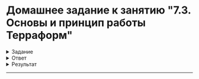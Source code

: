 # Домашнее задание к занятию "7.3. Основы и принцип работы Терраформ"

<details>
  <summary>Задание</summary>

## Задача 1. Создадим бэкэнд в S3 (необязательно, но крайне желательно).

Если в рамках предыдущего задания у вас уже есть аккаунт AWS, то давайте продолжим знакомство со взаимодействием
терраформа и aws. 

1. Создайте s3 бакет, iam роль и пользователя от которого будет работать терраформ. Можно создать отдельного пользователя,
а можно использовать созданного в рамках предыдущего задания, просто добавьте ему необходимы права, как описано 
[здесь](https://www.terraform.io/docs/backends/types/s3.html).
2. Зарегистрируйте бэкэнд в терраформ проекте как описано по ссылке выше. 


## Задача 2. Инициализируем проект и создаем воркспейсы. 

1. Выполните `terraform init`:
    * если был создан бэкэнд в S3, то терраформ создат файл стейтов в S3 и запись в таблице 
dynamodb.
    * иначе будет создан локальный файл со стейтами.  
1. Создайте два воркспейса `stage` и `prod`.
1. В уже созданный `aws_instance` добавьте зависимость типа инстанса от вокспейса, что бы в разных ворскспейсах 
использовались разные `instance_type`.
1. Добавим `count`. Для `stage` должен создаться один экземпляр `ec2`, а для `prod` два. 
1. Создайте рядом еще один `aws_instance`, но теперь определите их количество при помощи `for_each`, а не `count`.
1. Что бы при изменении типа инстанса не возникло ситуации, когда не будет ни одного инстанса добавьте параметр
жизненного цикла `create_before_destroy = true` в один из рессурсов `aws_instance`.
1. При желании поэкспериментируйте с другими параметрами и рессурсами.

В виде результата работы пришлите:
* Вывод команды `terraform workspace list`.
* Вывод команды `terraform plan` для воркспейса `prod`.  

</details>

<details>
  <summary>Ответ</summary>

## Задача 1. Создадим бэкэнд в Object Storage YC.

В рамках предыдущего ДЗ уже есть аккаунт `YC`, продолжим знакомство со взаимодействием `terraform` и `YC`. 

#### 1. Создадим `Object Storage` бакет, `iam` роль и пользователя от которого будет работать `terraform`.

<details>
  <summary>Создадим бакет в ЯО</summary>

<p align="center">
  <img width="1850" height="525" src="./assets/basic1.png">
</p>

<p align="center">
  <img width="950" height="480" src="./assets/basic2.png">
</p>

<p align="center">
  <img width="865" height="245" src="./assets/basic3.png">
</p>

<p align="center">
  <img width="1800" height="580" src="./assets/basic4.png">
</p>

</details>


<details>
  <summary>Создадим servcice-account</summary>

* Создадим сервисный аккаунт:
```shell
~/terraform/yandex-cloud-terraform$ yc iam service-account create --name netology-avt0m8
id: ajeoi0jacvnbvj3a0ga9
folder_id: b1g9qe62b5jeksf673g6
created_at: "2022-06-14T05:35:53.270090759Z"
name: netology-avt0m8
```

* Назначим сервисному аккаунту роль `editor`:
```shell
~/terraform/yandex-cloud-terraform$ yc resource-manager folder add-access-binding b1g9qe62b5jeksf673g6 \
>   --role editor \
>   --subject serviceAccount:ajeoi0jacvnbvj3a0ga9
done (1s)
```

* Создадим статический ключ доступа для сервисного аккаунта:
```shell
~/terraform/yandex-cloud-terraform$ yc iam access-key create --service-account-name netology-avt0m8
access_key:
  id: ajed2te1nana8trp41d8
  service_account_id: ajeoi0jacvnbvj3a0ga9
  created_at: "2022-06-14T05:42:04.703831570Z"
  key_id: <key_id>
secret: <secret>
```

* Создадим авторизованные ключи для сервисного аккаунта:
```shell
~/terraform/yandex-cloud-terraform$ yc iam key create --service-account-name netology-avt0m8 --output key.json
id: ajek7teiosmsvr2cd0ie
service_account_id: ajeoi0jacvnbvj3a0ga9
created_at: "2022-06-14T05:45:51.464161161Z"
key_algorithm: RSA_2048
```

* Создадим профиль и назначим ему авторизованные ключи сервисного аккаунта:
```shell
~/terraform/yandex-cloud-terraform$ yc config profile create netology-avt0m8
Profile 'netology-avt0m8' created and activated

~/terraform/yandex-cloud-terraform$ yc config set service-account-key key.json
```

* Убедимся, что сервисный аккаунт и все ключи созданы и привязаны.
<p align="center">
  <img width="1850" height="535" src="./assets/basic5.png">
</p>

</details>


#### 2. Зарегистрируем бэкэнд в терраформ проекте как описано по [ссылке](https://cloud.yandex.ru/docs/tutorials/infrastructure-management/terraform-state-storage). 
* Добавим файл `s3.tf`.
```terraform
terraform {
  backend "s3" {
    endpoint   = "storage.yandexcloud.net"
    bucket     = "netology-avt0m8-bucket"
    region     = "ru-central1"
    key        = "yc-avt0m8.tfstate"
    access_key = <access_key>
    secret_key = <secret_key>

    skip_region_validation      = true
    skip_credentials_validation = true
  }
}
```

## Задача 2. Инициализируем проект и создадим воркспейсы. 

#### 1. Выполним `terraform init`.

* если был создан бэкэнд в S3, то терраформ создат файл состояния в S3.

```shell
~/terraform/yc-terra-workspaces$ terraform init
Initializing modules...
- yc_instance_count in modules/instance
- yc_instance_for_each in modules/instance

Initializing the backend...

Successfully configured the backend "s3"! Terraform will automatically
use this backend unless the backend configuration changes.

Initializing provider plugins...
- Finding yandex-cloud/yandex versions matching "0.75.0"...
- Installing yandex-cloud/yandex v0.75.0...
- Installed yandex-cloud/yandex v0.75.0 (unauthenticated)

Terraform has created a lock file .terraform.lock.hcl to record the provider
selections it made above. Include this file in your version control repository
so that Terraform can guarantee to make the same selections by default when
you run "terraform init" in the future.

Terraform has been successfully initialized!

You may now begin working with Terraform. Try running "terraform plan" to see
any changes that are required for your infrastructure. All Terraform commands
should now work.

If you ever set or change modules or backend configuration for Terraform,
rerun this command to reinitialize your working directory. If you forget, other
commands will detect it and remind you to do so if necessary.

```

#### 2. Создадим два воркспейса `stage` и `prod`.

```shell
~/terraform/yc-terra-workspaces$ terraform workspace new stage
Created and switched to workspace "stage"!

Youre now on a new, empty workspace. Workspaces isolate their state,
so if you run "terraform plan" Terraform will not see any existing state
for this configuration.

~/terraform/yc-terra-workspaces$ terraform workspace new prod
Created and switched to workspace "prod"!

Youre now on a new, empty workspace. Workspaces isolate their state,
so if you run "terraform plan" Terraform will not see any existing state
for this configuration.

~/terraform/yc-terra-workspaces$ terraform workspace select stage
Switched to workspace "stage".

~/terraform/yc-terra-workspaces$ terraform validate
Success! The configuration is valid.

~/terraform/yandex-cloud-terraform$ terraform workspace list
  default
  prod
* stage

```

#### 3. В уже созданный `main.tf` добавим зависимость инстанса от вокспейса, что бы в разных ворскспейсах использовались разные параметры для инстанса.
```terraform
module "yc_instance_count" {
  source = "./modules/instance/"
  instance_count = local.yc_instance_count[terraform.workspace]
  cores         = local.yc_cores[terraform.workspace]
  memory        = local.yc_memory[terraform.workspace]
  core_fraction = local.yc_core_fraction[terraform.workspace]
  disk_size     = local.yc_disk_size[terraform.workspace]
  subnet_id     = resource.yandex_vpc_subnet.subnet.id
  description   = "instance depends on workspace by count"
}
```

#### 4. Добавим `count` (и другие параметры). Для `stage` должен создаться один экземпляр `yc_compute_instance`, а для `prod` два. 
```terraform
locals {
  yc_instance_count = {
    stage = 1
    prod  = 2
  }
  yc_cores = {
    stage = 2
    prod  = 4
  }
  yc_memory = {
    stage = 4
    prod  = 8
  }
  yc_core_fraction = {
    stage = 20
    prod  = 100
  }
  yc_disk_size = {
    stage = 20
    prod  = 40
  }
}
```

#### 5. Создадим рядом еще один `yc_compute_instance`, но теперь определим их количество при помощи `for_each`, а не `count`.

* `main.tf`:
```terraform
module "yc_instance_for_each" {
  source        = "./modules/instance/"
  for_each      = local.for_each_map[terraform.workspace]
  name          = "${each.key}-netology-vm-foreach"
  cores         = local.yc_cores[terraform.workspace]
  memory        = local.yc_memory[terraform.workspace]
  core_fraction = local.yc_core_fraction[terraform.workspace]
  disk_size     = local.yc_disk_size[terraform.workspace]
  subnet_id     = resource.yandex_vpc_subnet.subnet.id
  description   = "instance depends on workspace by for_each"
}
```
```terraform
locals {
  for_each_map = {
    stage = toset(["s1"])
    prod  = toset(["p1", "p2"])
  }
  network_names = {
    stage = "stage-netology-network"
    prod  = "prod-netology-network"
  }
  subnet_names = {
    stage = "stage-netology-subnet"
    prod  = "prod-netology"
  }
}
```

#### 6. Что бы при изменении типа инстанса не возникло ситуации, когда не будет ни одного инстанса добавим параметр жизненного цикла `create_before_destroy = true` в один из ресурсов `yc_compute_instance`.

`OK`

</details>

<details>
  <summary>Результат</summary>

* [Ссылка на репозиторий с конфигурацией.](https://github.com/stasarts/example-terraform-yc-ws)

* Вывод команды `terraform workspace list`:
```shell
~/terraform/yc-terra-workspaces$ terraform workspace list
  default
* prod
  stage
```

* Вывод команды `terraform plan` для воркспейса `prod`:

<details>
  <summary>terraform plan</summary>

```shell
~/terraform/yc-terra-workspaces$ terraform plan
module.yc_instance_for_each["p1"].data.yandex_compute_image.image: Reading...
module.yc_instance_count.data.yandex_compute_image.image: Reading...
module.yc_instance_for_each["p2"].data.yandex_compute_image.image: Reading...
module.yc_instance_for_each["p1"].data.yandex_compute_image.image: Read complete after 3s [id=fd8mn5e1cksb3s1pcq12]
module.yc_instance_for_each["p2"].data.yandex_compute_image.image: Read complete after 3s [id=fd8mn5e1cksb3s1pcq12]
module.yc_instance_count.data.yandex_compute_image.image: Read complete after 3s [id=fd8mn5e1cksb3s1pcq12]

Terraform used the selected providers to generate the following execution plan. Resource actions are indicated with the following symbols:
  + create

Terraform will perform the following actions:

  # yandex_vpc_network.net will be created
  + resource "yandex_vpc_network" "net" {
      + created_at                = (known after apply)
      + default_security_group_id = (known after apply)
      + folder_id                 = (known after apply)
      + id                        = (known after apply)
      + labels                    = (known after apply)
      + name                      = "prod-netology-network"
      + subnet_ids                = (known after apply)
    }

  # yandex_vpc_subnet.subnet will be created
  + resource "yandex_vpc_subnet" "subnet" {
      + created_at     = (known after apply)
      + folder_id      = (known after apply)
      + id             = (known after apply)
      + labels         = (known after apply)
      + name           = "prod-netology"
      + network_id     = (known after apply)
      + v4_cidr_blocks = [
          + "10.3.0.0/16",
        ]
      + v6_cidr_blocks = (known after apply)
      + zone           = "ru-central1-a"
    }

  # module.yc_instance_count.yandex_compute_instance.instance[0] will be created
  + resource "yandex_compute_instance" "instance" {
      + created_at                = (known after apply)
      + description               = "instance depends on workspace by count"
      + folder_id                 = (known after apply)
      + fqdn                      = (known after apply)
      + hostname                  = "netology-vm-count-1"
      + id                        = (known after apply)
      + metadata                  = {
          + "ssh-keys" = <<-EOT
                ubuntu:ssh-rsa AAAAB*****UipZk= stasarts@stasarts
            EOT
        }
      + name                      = "prod-1-netology-vm-count"
      + network_acceleration_type = "standard"
      + platform_id               = "standard-v1"
      + service_account_id        = (known after apply)
      + status                    = (known after apply)
      + zone                      = (known after apply)

      + boot_disk {
          + auto_delete = true
          + device_name = (known after apply)
          + disk_id     = (known after apply)
          + mode        = (known after apply)

          + initialize_params {
              + block_size  = (known after apply)
              + description = (known after apply)
              + image_id    = "fd8mn5e1cksb3s1pcq12"
              + name        = (known after apply)
              + size        = 40
              + snapshot_id = (known after apply)
              + type        = "network-hdd"
            }
        }

      + network_interface {
          + index              = (known after apply)
          + ip_address         = (known after apply)
          + ipv4               = true
          + ipv6               = false
          + ipv6_address       = (known after apply)
          + mac_address        = (known after apply)
          + nat                = true
          + nat_ip_address     = (known after apply)
          + nat_ip_version     = (known after apply)
          + security_group_ids = (known after apply)
          + subnet_id          = (known after apply)
        }

      + placement_policy {
          + host_affinity_rules = (known after apply)
          + placement_group_id  = (known after apply)
        }

      + resources {
          + core_fraction = 100
          + cores         = 4
          + memory        = 8
        }

      + scheduling_policy {
          + preemptible = (known after apply)
        }
    }

  # module.yc_instance_count.yandex_compute_instance.instance[1] will be created
  + resource "yandex_compute_instance" "instance" {
      + created_at                = (known after apply)
      + description               = "instance depends on workspace by count"
      + folder_id                 = (known after apply)
      + fqdn                      = (known after apply)
      + hostname                  = "netology-vm-count-2"
      + id                        = (known after apply)
      + metadata                  = {
          + "ssh-keys" = <<-EOT
                ubuntu:ssh-rsa AAAAB*****UipZk= stasarts@stasarts            
            EOT
        }
      + name                      = "prod-2-netology-vm-count"
      + network_acceleration_type = "standard"
      + platform_id               = "standard-v1"
      + service_account_id        = (known after apply)
      + status                    = (known after apply)
      + zone                      = (known after apply)

      + boot_disk {
          + auto_delete = true
          + device_name = (known after apply)
          + disk_id     = (known after apply)
          + mode        = (known after apply)

          + initialize_params {
              + block_size  = (known after apply)
              + description = (known after apply)
              + image_id    = "fd8mn5e1cksb3s1pcq12"
              + name        = (known after apply)
              + size        = 40
              + snapshot_id = (known after apply)
              + type        = "network-hdd"
            }
        }

      + network_interface {
          + index              = (known after apply)
          + ip_address         = (known after apply)
          + ipv4               = true
          + ipv6               = false
          + ipv6_address       = (known after apply)
          + mac_address        = (known after apply)
          + nat                = true
          + nat_ip_address     = (known after apply)
          + nat_ip_version     = (known after apply)
          + security_group_ids = (known after apply)
          + subnet_id          = (known after apply)
        }

      + placement_policy {
          + host_affinity_rules = (known after apply)
          + placement_group_id  = (known after apply)
        }

      + resources {
          + core_fraction = 100
          + cores         = 4
          + memory        = 8
        }

      + scheduling_policy {
          + preemptible = (known after apply)
        }
    }

  # module.yc_instance_for_each["p1"].yandex_compute_instance.instance[0] will be created
  + resource "yandex_compute_instance" "instance" {
      + created_at                = (known after apply)
      + description               = "instance depends on workspace by for_each"
      + folder_id                 = (known after apply)
      + fqdn                      = (known after apply)
      + hostname                  = "p1-netology-vm-foreach-1"
      + id                        = (known after apply)
      + metadata                  = {
          + "ssh-keys" = <<-EOT
                ubuntu:ssh-rsa AAAAB*****UipZk= stasarts@stasarts            
            EOT
        }
      + name                      = "prod-1-p1-netology-vm-foreach"
      + network_acceleration_type = "standard"
      + platform_id               = "standard-v1"
      + service_account_id        = (known after apply)
      + status                    = (known after apply)
      + zone                      = (known after apply)

      + boot_disk {
          + auto_delete = true
          + device_name = (known after apply)
          + disk_id     = (known after apply)
          + mode        = (known after apply)

          + initialize_params {
              + block_size  = (known after apply)
              + description = (known after apply)
              + image_id    = "fd8mn5e1cksb3s1pcq12"
              + name        = (known after apply)
              + size        = 40
              + snapshot_id = (known after apply)
              + type        = "network-hdd"
            }
        }

      + network_interface {
          + index              = (known after apply)
          + ip_address         = (known after apply)
          + ipv4               = true
          + ipv6               = false
          + ipv6_address       = (known after apply)
          + mac_address        = (known after apply)
          + nat                = true
          + nat_ip_address     = (known after apply)
          + nat_ip_version     = (known after apply)
          + security_group_ids = (known after apply)
          + subnet_id          = (known after apply)
        }

      + placement_policy {
          + host_affinity_rules = (known after apply)
          + placement_group_id  = (known after apply)
        }

      + resources {
          + core_fraction = 100
          + cores         = 4
          + memory        = 8
        }

      + scheduling_policy {
          + preemptible = (known after apply)
        }
    }

  # module.yc_instance_for_each["p2"].yandex_compute_instance.instance[0] will be created
  + resource "yandex_compute_instance" "instance" {
      + created_at                = (known after apply)
      + description               = "instance depends on workspace by for_each"
      + folder_id                 = (known after apply)
      + fqdn                      = (known after apply)
      + hostname                  = "p2-netology-vm-foreach-1"
      + id                        = (known after apply)
      + metadata                  = {
          + "ssh-keys" = <<-EOT
                ubuntu:ssh-rsa AAAAB*****UipZk= stasarts@stasarts
            EOT
        }
      + name                      = "prod-1-p2-netology-vm-foreach"
      + network_acceleration_type = "standard"
      + platform_id               = "standard-v1"
      + service_account_id        = (known after apply)
      + status                    = (known after apply)
      + zone                      = (known after apply)

      + boot_disk {
          + auto_delete = true
          + device_name = (known after apply)
          + disk_id     = (known after apply)
          + mode        = (known after apply)

          + initialize_params {
              + block_size  = (known after apply)
              + description = (known after apply)
              + image_id    = "fd8mn5e1cksb3s1pcq12"
              + name        = (known after apply)
              + size        = 40
              + snapshot_id = (known after apply)
              + type        = "network-hdd"
            }
        }

      + network_interface {
          + index              = (known after apply)
          + ip_address         = (known after apply)
          + ipv4               = true
          + ipv6               = false
          + ipv6_address       = (known after apply)
          + mac_address        = (known after apply)
          + nat                = true
          + nat_ip_address     = (known after apply)
          + nat_ip_version     = (known after apply)
          + security_group_ids = (known after apply)
          + subnet_id          = (known after apply)
        }

      + placement_policy {
          + host_affinity_rules = (known after apply)
          + placement_group_id  = (known after apply)
        }

      + resources {
          + core_fraction = 100
          + cores         = 4
          + memory        = 8
        }

      + scheduling_policy {
          + preemptible = (known after apply)
        }
    }

Plan: 6 to add, 0 to change, 0 to destroy.

─────────────────────────────────────────────────────────────────────────────────────────────────────────────────────────────────────────────────────────────────────────────────────────────────────────

Note: You didn't use the -out option to save this plan, so Terraform can't guarantee to take exactly these actions if you run "terraform apply" now.
```

</details> 


* Состояние облака в результате применения `terraform apply` для `stage` и `prod`:

`Object Storage`:
<p align="center">
  <img width="1100" height="570" src="./assets/basic7.png">
</p>

<p align="center">
  <img width="1100" height="570" src="./assets/basic8.png">
</p>

`Compute Cloud`
<p align="center">
  <img width="1850" height="500" src="./assets/basic9.png">
</p>

</details> 

---
